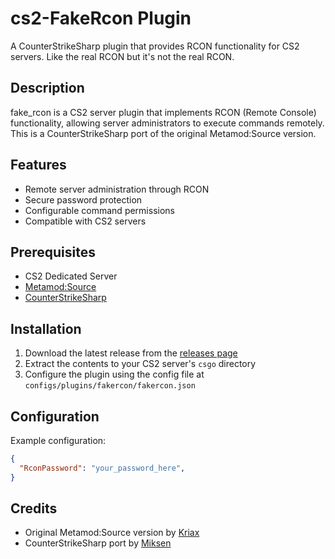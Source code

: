 # cs2-FakeRcon Plugin

A CounterStrikeSharp plugin that provides RCON functionality for CS2 servers.
Like the real RCON but it's not the real RCON.

## Description

fake_rcon is a CS2 server plugin that implements RCON (Remote Console) functionality, allowing server administrators to execute commands remotely. This is a CounterStrikeSharp port of the original Metamod:Source version.

## Features

- Remote server administration through RCON
- Secure password protection
- Configurable command permissions
- Compatible with CS2 servers

## Prerequisites

- CS2 Dedicated Server
- [Metamod:Source](https://www.sourcemm.net/downloads.php?branch=master)
- [CounterStrikeSharp](https://github.com/roflmuffin/CounterStrikeSharp)

## Installation

1. Download the latest release from the [releases page](https://github.com/mrc4tt/cs2-fakercon-plugin/releases)
2. Extract the contents to your CS2 server's `csgo` directory
3. Configure the plugin using the config file at `configs/plugins/fakercon/fakercon.json`

## Configuration

Example configuration:
```json
{
  "RconPassword": "your_password_here",
}
```

## Credits

- Original Metamod:Source version by [Kriax](https://github.com/Salvatore-Als/cs2-fake-rcon)
- CounterStrikeSharp port by [Miksen](https://github.com/mrc4tt)
